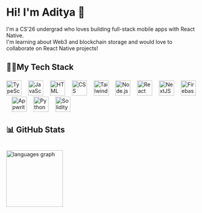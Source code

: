 # Hi! I'm Aditya 👋
I'm a CS'26 undergrad who loves building full-stack mobile apps with React Native.<br> I'm learning about Web3 and blockchain storage and would love to collaborate on React Native projects!

<h2 align="left">👨‍💻My Tech Stack</h2>

###

<div align="left">
  <img src="https://skillicons.dev/icons?i=ts" height="40" alt="TypeScript logo" />
  <img width="10" />
  <img src="https://skillicons.dev/icons?i=js" height="40" alt="JavaScript logo" />
  <img width="10" />
  <img src="https://skillicons.dev/icons?i=html" height="40" alt="HTML logo" />
  <img width="10" />
  <img src="https://skillicons.dev/icons?i=css" height="40" alt="CSS logo" />
  <img width="10" />
  <img src="https://skillicons.dev/icons?i=tailwind" height="40" alt="Tailwind CSS logo" />
  <img width="10" />
  <img src="https://skillicons.dev/icons?i=nodejs" height="40" alt="Node.js logo" />
  <img width="10" />
  <img src="https://skillicons.dev/icons?i=react" height="40" alt="React logo" />
  <img width="10" />
  <img src="https://skillicons.dev/icons?i=nextjs" height="40" alt="NextJS logo"  />
  <img width="10" />
  <img src="https://skillicons.dev/icons?i=firebase" height="40" alt="Firebase logo"  />
  <img width="10" />
  <img src="https://skillicons.dev/icons?i=appwrite" height="40" alt="Appwrite logo"  />
  <img width="10" />
  <img src="https://skillicons.dev/icons?i=py" height="40" alt="Python logo"  />
  <img width="10" /> 
  <img src="https://skillicons.dev/icons?i=solidity" height="40" alt="Solidity logo" />
  <img width="10" />
</div>

###

## 📊 GitHub Stats

<br>
<div align="left">
<img src="https://github-readme-stats.vercel.app/api/top-langs/?username=adipundir&theme=tokyonight&show_icons=true&hide_border=true&layout=compact" height="150" alt="languages graph"  />
</div>

